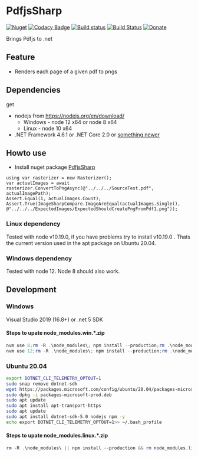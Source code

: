 # PdfjsSharp

[![Nuget](https://img.shields.io/nuget/v/PdfjsSharp.svg)](https://www.nuget.org/packages/PdfjsSharp/) [![Codacy Badge](https://app.codacy.com/project/badge/Grade/c417a8e923da45ed90c302c4a23528ea)](https://www.codacy.com/gh/Codeuctivity/PdfjsSharp?utm_source=github.com&utm_medium=referral&utm_content=Codeuctivity/PdfjsSharp&utm_campaign=Badge_Grade) [![Build status](https://ci.appveyor.com/api/projects/status/f5f4mvh98eqkjanp/branch/master?svg=true)](https://ci.appveyor.com/project/stesee/pdfjssharp/branch/master)
[![Build Status](https://travis-ci.com/Codeuctivity/PdfjsSharp.svg?branch=master)](https://travis-ci.com/Codeuctivity/PdfjsSharp) [![Donate](https://img.shields.io/static/v1?label=Paypal&message=Donate&color=informational)](https://www.paypal.com/donate?hosted_button_id=7M7UFMMRTS7UE)

Brings Pdfjs to .net

## Feature

- Renders each page of a given pdf to pngs

## Dependencies

get

- nodejs from <https://nodejs.org/en/download/>
  - Windows - node 12 x64 or node 8 x64
  - Linux - node 10 x64
- .NET Framework 4.6.1 or .NET Core 2.0 or [something newer](https://github.com/dotnet/standard/blob/master/docs/versions/netstandard2.0.md)

## Howto use

- Install nuget package [PdfjsSharp](https://www.nuget.org/packages/PdfjsSharp/)

```Csharp
using var rasterizer = new Rasterizer();
var actualImages = await rasterizer.ConvertToPngAsync(@"../../../SourceTest.pdf", actualImagePath);
Assert.Equal(1, actualImages.Count);
Assert.True(ImageSharpCompare.ImageAreEqual(actualImages.Single(), @"../../../ExpectedImages/ExpectedShouldCreatePngFromPdf1.png"));
```

### Linux dependency

Tested with node v10.19.0, if you have problems try to install v10.19.0 . Thats the current version used in the apt package on Ubuntu 20.04.

### Windows dependency

Tested with node 12. Node 8 should also work.

## Development

### Windows

Visual Studio 2019 (16.8+) or .net 5 SDK

#### Steps to upate node_modules.win.\*.zip

```Powershell
nvm use 8;rm -R .\node_modules\; npm install --production;rm .\node_modules.win.node8.zip;Compress-Archive -LiteralPath .\node_modules\ -DestinationPath .\node_modules.win.node8.zip
nvm use 12;rm -R .\node_modules\; npm install --production;rm .\node_modules.win.node12.zip;Compress-Archive -LiteralPath .\node_modules\ -DestinationPath .\node_modules.win.node12.zip
```

### Ubuntu 20.04

```bash
export DOTNET_CLI_TELEMETRY_OPTOUT=1
sudo snap remove dotnet-sdk
wget https://packages.microsoft.com/config/ubuntu/20.04/packages-microsoft-prod.deb -O packages-microsoft-prod.deb
sudo dpkg -i packages-microsoft-prod.deb
sudo apt update
sudo apt install apt-transport-https
sudo apt update
sudo apt install dotnet-sdk-5.0 nodejs npm -y
echo export DOTNET_CLI_TELEMETRY_OPTOUT=1>> ~/.bash_profile
```

#### Steps to upate node_modules.linux.\*.zip

```Powershell
rm -R .\node_modules\ || npm install --production && rm node_modules.linux.zip && zip -r node_modules.linux.zip node_modules
```
